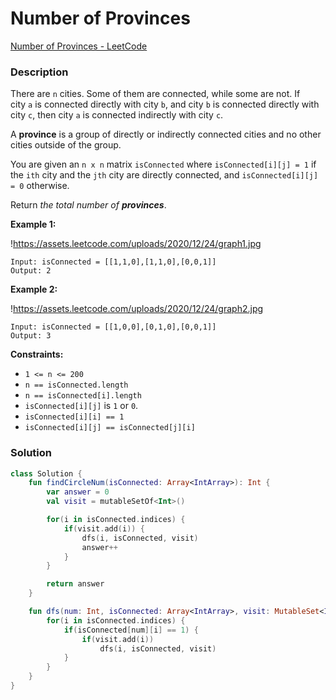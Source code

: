 # Number of Provinces

[Number of Provinces - LeetCode](https://leetcode.com/problems/number-of-provinces/description/)

### Description

There are `n` cities. Some of them are connected, while some are not. If city `a` is connected directly with city `b`, and city `b` is connected directly with city `c`, then city `a` is connected indirectly with city `c`.

A **province** is a group of directly or indirectly connected cities and no other cities outside of the group.

You are given an `n x n` matrix `isConnected` where `isConnected[i][j] = 1` if the `ith` city and the `jth` city are directly connected, and `isConnected[i][j] = 0` otherwise.

Return *the total number of **provinces***.

**Example 1:**

!https://assets.leetcode.com/uploads/2020/12/24/graph1.jpg

```
Input: isConnected = [[1,1,0],[1,1,0],[0,0,1]]
Output: 2
```

**Example 2:**

!https://assets.leetcode.com/uploads/2020/12/24/graph2.jpg

```
Input: isConnected = [[1,0,0],[0,1,0],[0,0,1]]
Output: 3
```

**Constraints:**

- `1 <= n <= 200`
- `n == isConnected.length`
- `n == isConnected[i].length`
- `isConnected[i][j]` is `1` or `0`.
- `isConnected[i][i] == 1`
- `isConnected[i][j] == isConnected[j][i]`

### Solution

```kotlin
class Solution {
    fun findCircleNum(isConnected: Array<IntArray>): Int {
        var answer = 0
        val visit = mutableSetOf<Int>()

        for(i in isConnected.indices) {
            if(visit.add(i)) {
                dfs(i, isConnected, visit)
                answer++
            }
        }

        return answer
    }

    fun dfs(num: Int, isConnected: Array<IntArray>, visit: MutableSet<Int>) {
        for(i in isConnected.indices) {
            if(isConnected[num][i] == 1) {
                if(visit.add(i))
                    dfs(i, isConnected, visit)
            }
        }
    }
}
```